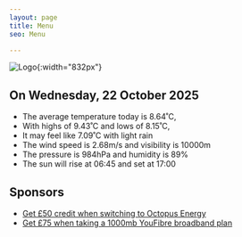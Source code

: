 ```yaml
---
layout: page
title: Menu
seo: Menu

---
```


![Logo](/images/logo.jpg){:width="832px"}

<!-- weather_marker starts -->
## On Wednesday, 22 October 2025

- The average temperature today is 8.64˚C,
- With highs of 9.43˚C and lows of 8.15˚C,
- It may feel like 7.09˚C with light rain
- The wind speed is 2.68m/s and visibility is 10000m
- The pressure is 984hPa and humidity is 89%
- The sun will rise at 06:45 and set at 17:00

<!-- weather_marker ends -->

## Sponsors

- [Get £50 credit when switching to Octopus Energy](https://bit.ly/3oD1nnS)
- [Get £75 when taking a 1000mb YouFibre broadband plan](https://aklam.io/91zWhU?)
